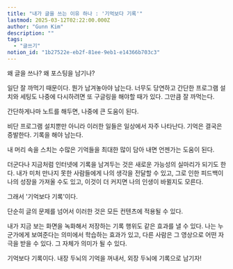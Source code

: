 ```yaml
---
title: "내가 글을 쓰는 이유 하나 : '기억보다 기록'"
lastmod: 2025-03-12T02:22:00.000Z
author: "Gunn Kim"
description: ""
tags:
  - "글쓰기"
notion_id: "1b27522e-eb2f-81ee-9eb1-e14366b703c3"
---
```


왜 글을 쓰나? 왜 포스팅을 남기나?

일단 잘 까먹기 때문이다. 뭔가 남겨놓아야 남는다. 너무도 당연하고 간단한 프로그램 설치와 세팅도 나중에 다시하려면 또 구글링을 해야할 때가 있다. 그만큼 잘 까먹는다.

간단하게나마 노트를 해두면, 나중에 큰 도움이 된다.

비단 프로그램 설치뿐만 아니라 이러한 일들은 일상에서 자주 나타난다. 기억은 결국은 증발한다. 기록을 해야 남는다.

내 머리 속을 스치는 수많은 기억들을 최대한 많이 담아 내면 언젠가는 도움이 된다.

더군다나 지금처럼 인터넷에 기록을 남겨두는 것은 새로운 가능성의 실마리가 되기도 한다. 내가 미처 만나지 못한 사람들에게 나의 생각을 전달할 수 있고, 그로 인한 피드백이 나의 성장을 가져올 수도 있고, 이것이 더 커지면 나의 인생이 바뀔지도 모른다.

그래서 '기억보다 기록'이다.

단순히 글의 문제를 넘어서 이러한 것은 모든 컨텐츠에 적용될 수 있다.

내가 지금 보는 화면을 녹화해서 저장하는 기록 행위도 같은 효과를 낼 수 있다. 나는 누군가에게 보여준다는 의미에서 학습하는 효과가 있고, 다른 사람은 그 영상으로 어떤 자극을 받을 수 있다. 그 자체가 의미가 될 수 있다.

기억보다 기록이다. 내장 두뇌의 기억을 꺼내서, 외장 두뇌에 기록으로 남기자!

